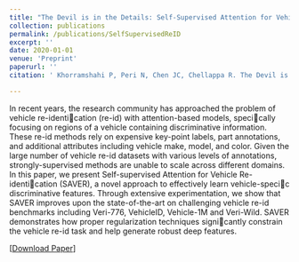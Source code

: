 ```yaml
---
title: "The Devil is in the Details: Self-Supervised Attention for Vehicle Re-ID"
collection: publications
permalink: /publications/SelfSupervisedReID
excerpt: ''
date: 2020-01-01
venue: 'Preprint'
paperurl: ''
citation: ' Khorramshahi P, Peri N, Chen JC, Chellappa R. The Devil is in the Details: Self-Sueprvised Attention for Vehicle Re-ID'

---
```

In recent years, the research community has approached the problem of vehicle re-identication (re-id) with attention-based models, specically focusing on regions of a vehicle containing discriminative information. These re-id methods rely on expensive key-point labels, part annotations, and additional attributes including vehicle make, model, and color. Given the large number of vehicle re-id datasets with various levels of annotations, strongly-supervised methods are unable to scale across different domains. In this paper, we present Self-supervised Attention for Vehicle Re-identication (SAVER), a novel approach to effectively learn vehicle-specic discriminative features. Through extensive experimentation, we show that SAVER improves upon the state-of-the-art on challenging vehicle re-id benchmarks including Veri-776, VehicleID, Vehicle-1M and Veri-Wild. SAVER demonstrates how proper regularization techniques signicantly constrain the vehicle re-id task and help generate robust deep features.

[[Download Paper](http://neeharperi.com/files/SelfSupervisedReID.pdf)]